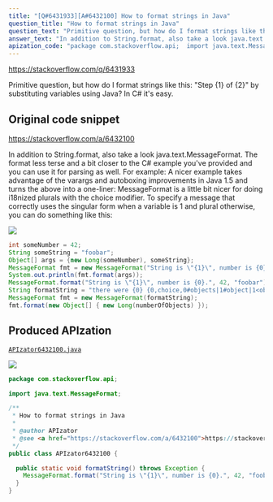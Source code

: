 ```yaml
---
title: "[Q#6431933][A#6432100] How to format strings in Java"
question_title: "How to format strings in Java"
question_text: "Primitive question, but how do I format strings like this: \"Step {1} of {2}\" by substituting variables using Java? In C# it's easy."
answer_text: "In addition to String.format, also take a look java.text.MessageFormat.  The format less terse and a bit closer to the C# example you've provided and you can use it for parsing as well. For example: A nicer example takes advantage of the varargs and autoboxing improvements in Java 1.5 and turns the above into a one-liner: MessageFormat is a little bit nicer for doing i18nized plurals with the choice modifier.  To specify a message that correctly uses the singular form when a variable is 1 and plural otherwise, you can do something like this:"
apization_code: "package com.stackoverflow.api;  import java.text.MessageFormat;  /**  * How to format strings in Java  *  * @author APIzator  * @see <a href=\"https://stackoverflow.com/a/6432100\">https://stackoverflow.com/a/6432100</a>  */ public class APIzator6432100 {    public static void formatString() throws Exception {     MessageFormat.format(\"String is \\\"{1}\\\", number is {0}.\", 42, \"foobar\");   } }"
---
```


https://stackoverflow.com/q/6431933

Primitive question, but how do I format strings like this:
&quot;Step {1} of {2}&quot;
by substituting variables using Java? In C# it&#x27;s easy.



## Original code snippet

https://stackoverflow.com/a/6432100

In addition to String.format, also take a look java.text.MessageFormat.  The format less terse and a bit closer to the C# example you&#x27;ve provided and you can use it for parsing as well.
For example:
A nicer example takes advantage of the varargs and autoboxing improvements in Java 1.5 and turns the above into a one-liner:
MessageFormat is a little bit nicer for doing i18nized plurals with the choice modifier.  To specify a message that correctly uses the singular form when a variable is 1 and plural otherwise, you can do something like this:

<div class="code-logo"><img src="/stackoverflow.png" /></div>

```java
int someNumber = 42;
String someString = "foobar";
Object[] args = {new Long(someNumber), someString};
MessageFormat fmt = new MessageFormat("String is \"{1}\", number is {0}.");
System.out.println(fmt.format(args));
MessageFormat.format("String is \"{1}\", number is {0}.", 42, "foobar");
String formatString = "there were {0} {0,choice,0#objects|1#object|1<objects}";
MessageFormat fmt = new MessageFormat(formatString);
fmt.format(new Object[] { new Long(numberOfObjects) });
```

## Produced APIzation

[`APIzator6432100.java`](https://github.com/pasqualesalza/apization-temp/raw/main/data/search/APIzator6432100.java)

<div class="code-logo"><img src="/apizator.png" /></div>

```java
package com.stackoverflow.api;

import java.text.MessageFormat;

/**
 * How to format strings in Java
 *
 * @author APIzator
 * @see <a href="https://stackoverflow.com/a/6432100">https://stackoverflow.com/a/6432100</a>
 */
public class APIzator6432100 {

  public static void formatString() throws Exception {
    MessageFormat.format("String is \"{1}\", number is {0}.", 42, "foobar");
  }
}

```